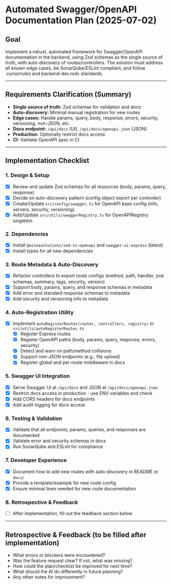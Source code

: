 # Automated Swagger/OpenAPI Documentation Plan (2025-07-02)

## Goal

Implement a robust, automated framework for Swagger/OpenAPI documentation in the backend, using Zod schemas as the single source of truth, with auto-discovery of routes/controllers. The solution must address all known edge cases, be SonarQube/ESLint compliant, and follow .cursorrules and backend-dev.mdc standards.

---

## Requirements Clarification (Summary)

- **Single source of truth:** Zod schemas for validation and docs
- **Auto-discovery:** Minimal manual registration for new routes
- **Edge cases:** Handle params, query, body, response, errors, security, versioning, non-JSON, etc.
- **Docs endpoint:** `/api/docs` (UI), `/api/docs/openapi.json` (JSON)
- **Production:** Optionally restrict docs access
- **CI:** Validate OpenAPI spec in CI

---

## Implementation Checklist

### 1. **Design & Setup**

- [x] Review and update Zod schemas for all resources (body, params, query, response)
- [x] Decide on auto-discovery pattern (config object export per controller)
- [x] Create/Update `src/config/swagger.ts` for OpenAPI base config (info, servers, security, versioning)
- [x] Add/Update `src/utils/swaggerRegistry.ts` for OpenAPIRegistry singleton

### 2. **Dependencies**

- [x] Install `@asteasolutions/zod-to-openapi` and `swagger-ui-express` (latest)
- [x] Install types for all new dependencies

### 3. **Route Metadata & Auto-Discovery**

- [x] Refactor controllers to export route configs (method, path, handler, zod schemas, summary, tags, security, version)
- [x] Support body, params, query, and response schemas in metadata
- [x] Add error and standard response schemas to metadata
- [x] Add security and versioning info to metadata

### 4. **Auto-Registration Utility**

- [x] Implement `autoRegisterRoutes(router, controllers, registry)` in `src/utils/autoRegisterRoutes.ts`
  - [x] Register Express routes
  - [x] Register OpenAPI paths (body, params, query, response, errors, security)
  - [x] Detect and warn on path/method collisions
  - [x] Support non-JSON endpoints (e.g., file upload)
  - [x] Register global and per-route middleware in docs

### 5. **Swagger UI Integration**

- [x] Serve Swagger UI at `/api/docs` and JSON at `/api/docs/openapi.json`
- [x] Restrict docs access in production - use ENV variables and check
- [x] Add CORS headers for docs endpoints
- [x] Add audit logging for docs access

### 6. **Testing & Validation**

- [x] Validate that all endpoints, params, queries, and responses are documented
- [x] Validate error and security schemas in docs
- [x] Run SonarQube and ESLint for compliance

### 7. **Developer Experience**

- [x] Document how to add new routes with auto-discovery in README or `docs/`
- [x] Provide a template/example for new route config
- [x] Ensure minimal lines needed for new route documentation

### 8. **Retrospective & Feedback**

- [ ] After implementation, fill out the feedback section below

---

## Retrospective & Feedback (to be filled after implementation)

- What errors or blockers were encountered?
- Was the feature request clear? If not, what was missing?
- How could the plan/checklist be improved for next time?
- What should the AI do differently in future planning?
- Any other notes for improvement?
